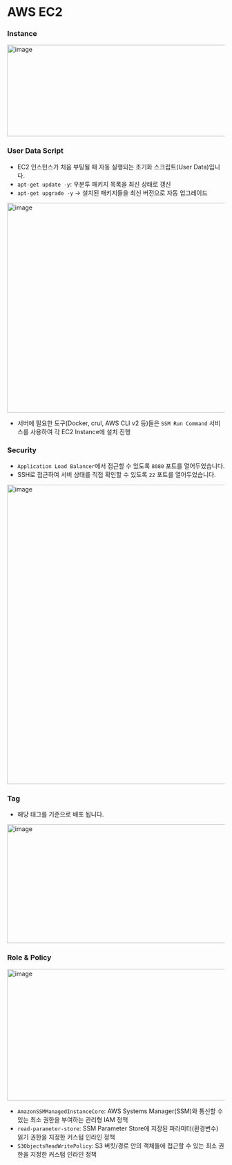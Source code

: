 # AWS EC2

### Instance
<img width="2301" height="212" alt="image" src="https://github.com/user-attachments/assets/cb742de9-684f-4712-b271-e2572d9aad80" />

### User Data Script
- EC2 인스턴스가 처음 부팅될 때 자동 실행되는 초기화 스크립트(User Data)입니다.
- `apt-get update -y`: 우분투 패키지 목록을 최신 상태로 갱신
- `apt-get upgrade -y` -> 설치된 패키지들을 최신 버전으로 자동 업그레이드
<img width="1080" height="485" alt="image" src="https://github.com/user-attachments/assets/ebf9558f-3a65-4f67-8e66-b3835ab42a37" />

- 서버에 필요한 도구(Docker, crul, AWS CLI v2 등)들은 `SSM Run Command` 서비스를 사용하여 각 EC2 Instance에 설치 진행

### Security
- `Application Load Balancer`에서 접근할 수 있도록 `8080` 포트를 열어두었습니다.
- SSH로 접근하여 서버 상태를 직접 확인할 수 있도록 `22` 포트를 열어두었습니다.
<img width="1618" height="693" alt="image" src="https://github.com/user-attachments/assets/18e7d9bf-d4d1-45a5-87f9-255802c1c1eb" />

### Tag
- 해당 태그를 기준으로 배포 됩니다.
<img width="695" height="275" alt="image" src="https://github.com/user-attachments/assets/0692e6d1-a2a9-412e-af2f-be5ed4cf7c15" />

### Role & Policy
<img width="1619" height="304" alt="image" src="https://github.com/user-attachments/assets/946e54f7-93c0-468e-bb09-60e078618c20" />

- `AmazonSSMManagedInstanceCore`: AWS Systems Manager(SSM)와 통신할 수 있는 최소 권한을 부여하는 관리형 IAM 정책
- `read-parameter-store`: SSM Parameter Store에 저장된 파라미터(환경변수) 읽기 권한을 지정한 커스텀 인라인 정책
- `S3ObjectsReadWritePolicy`: S3 버킷/경로 안의 객체들에 접근할 수 있는 최소 권한을 지정한 커스텀 인라인 정책
